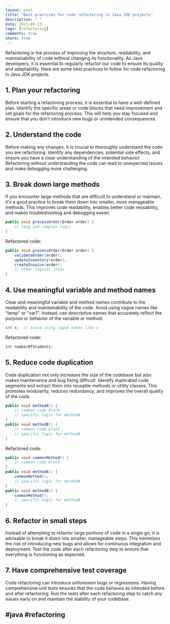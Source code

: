 ```yaml
---
layout: post
title: "Best practices for code refactoring in Java JDK projects"
description: " "
date: 2023-09-13
tags: [refactoring]
comments: true
share: true
---
```


Refactoring is the process of improving the structure, readability, and maintainability of code without changing its functionality. As Java developers, it is essential to regularly refactor our code to ensure its quality and adaptability. Here are some best practices to follow for code refactoring in Java JDK projects.

## 1. Plan your refactoring

Before starting a refactoring process, it is essential to have a well-defined plan. Identify the specific areas or code blocks that need improvement and set goals for the refactoring process. This will help you stay focused and ensure that you don't introduce new bugs or unintended consequences.

## 2. Understand the code

Before making any changes, it is crucial to thoroughly understand the code you are refactoring. Identify any dependencies, potential side effects, and ensure you have a clear understanding of the intended behavior. Refactoring without understanding the code can lead to unexpected issues and make debugging more challenging.

## 3. Break down large methods

If you encounter large methods that are difficult to understand or maintain, it's a good practice to break them down into smaller, more manageable methods. This improves code readability, enables better code reusability, and makes troubleshooting and debugging easier.

```java
public void processOrder(Order order) {
    // long and complex logic
}
```
Refactored code:

```java
public void processOrder(Order order) {
    validateOrder(order);
    updateInventory(order);
    createInvoice(order);
    // other logical steps
}
```

## 4. Use meaningful variable and method names

Clear and meaningful variable and method names contribute to the readability and maintainability of the code. Avoid using vague names like "temp" or "var1". Instead, use descriptive names that accurately reflect the purpose or behavior of the variable or method.

```java
int x;  // Avoid using vague names like x
```
Refactored code:

```java
int numberOfStudents;
```
## 5. Reduce code duplication

Code duplication not only increases the size of the codebase but also makes maintenance and bug fixing difficult. Identify duplicated code segments and extract them into reusable methods or utility classes. This promotes modularity, reduces redundancy, and improves the overall quality of the code.

```java
public void methodA() {
    // common code block
    // specific logic for methodA
}
public void methodB() {
    // common code block
    // specific logic for methodB
}
```
Refactored code:

```java
public void commonMethod() {
    // common code block
}
public void methodA() {
    commonMethod();
    // specific logic for methodA
}
public void methodB() {
    commonMethod();
    // specific logic for methodB
}
```

## 6. Refactor in small steps

Instead of attempting to refactor large portions of code in a single go, it is advisable to break it down into smaller, manageable steps. This minimizes the risk of introducing new bugs and allows for continuous integration and deployment. Test the code after each refactoring step to ensure that everything is functioning as expected.

## 7. Have comprehensive test coverage

Code refactoring can introduce unforeseen bugs or regressions. Having comprehensive unit tests ensures that the code behaves as intended before and after refactoring. Run the tests after each refactoring step to catch any issues early on and maintain the stability of your codebase.

## #java #refactoring